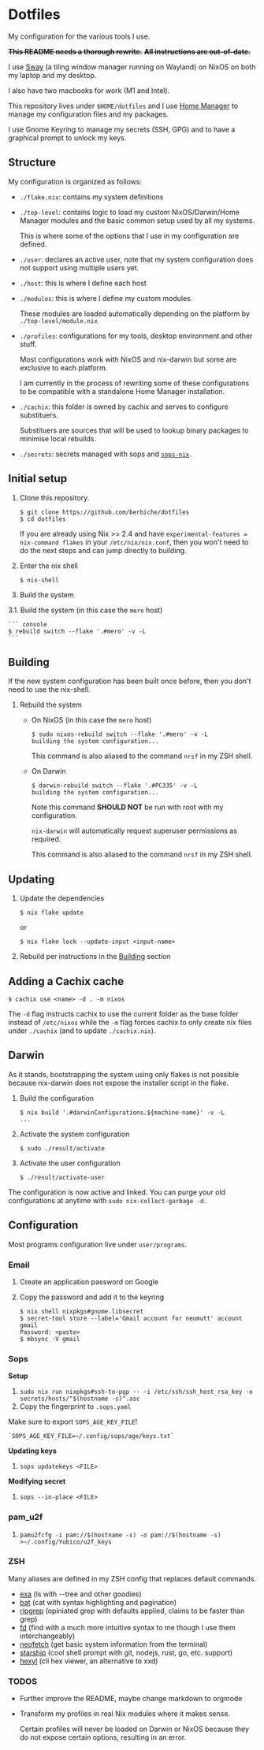 # Dotfiles

My configuration for the various tools I use.

~~**This README needs a thorough rewrite.**~~
~~**All instructions are out-of-date.**~~

I use [Sway](https://swaywm.org) (a tiling window manager running on Wayland)
on NixOS on both my laptop and my desktop.

I also have two macbooks for work (M1 and Intel).

This repository lives under `$HOME/dotfiles` and I use [Home Manager](https://github.com/rycee/home-manager)
to manage my configuration files and my packages.

I use Gnome Keyring to manage my secrets (SSH, GPG) and to have a graphical prompt
to unlock my keys.

## Structure

My configuration is organized as follows:

- `./flake.nix`: contains my system definitions

- `./top-level`: contains logic to load my custom NixOS/Darwin/Home Manager modules
  and the basic common setup used by all my systems.

  This is where some of the options that I use in my configuration are defined.

- `./user`: declares an active user, note that my system configuration does not
  support using multiple users yet.

- `./host`: this is where I define each host

- `./modules`: this is where I define my custom modules.

  These modules are loaded automatically depending on the platform
  by `./top-level/module.nix`

- `./profiles`: configurations for my tools, desktop environment and other stuff.

  Most configurations work with NixOS and nix-darwin but some are exclusive to each
  platform.

  I am currently in the process of rewriting some of these configurations to be compatible
  with a standalone Home Manager installation.

- `./cachix`: this folder is owned by cachix and serves to configure substituers.

  Substituers are sources that will be used to lookup binary packages to minimise
  local rebuilds.

- `./secrets`: secrets managed with sops and [`sops-nix`](https://github.com/Mic92/sops-nix).

## Initial setup

1. Clone this repository.

    ``` console
    $ git clone https://github.com/berbiche/dotfiles
    $ cd dotfiles
    ```

    If you are already using Nix >= 2.4 and have `experimental-features = nix-command flakes`
    in your `/etc/nix/nix.conf`, then you won't need to do the next steps and
    can jump directly to building.

1. Enter the nix shell

    ``` console
    $ nix-shell
    ```

1. Build the system

  3.1. Build the system (in this case the `mero` host)

    ``` console
    $ rebuild switch --flake '.#mero' -v -L
    ```

## Building

If the new system configuration has been built once before, then you don't need to
use the nix-shell.

1. Rebuild the system

    - On NixOS (in this case the `mero` host)

        ``` console
        $ sudo nixos-rebuild switch --flake '.#mero' -v -L
        building the system configuration...
        ```

        This command is also aliased to the command `nrsf` in my ZSH shell.

    - On Darwin

        ``` console
        $ darwin-rebuild switch --flake '.#PC335' -v -L
        building the system configuration...
        ```

        Note this command **SHOULD NOT** be run with root with my configuration.

        `nix-darwin` will automatically request superuser permissions as required.

        This command is also aliased to the command `nrsf` in my ZSH shell.

## Updating

1. Update the dependencies

    ``` console
    $ nix flake update
    ```

    or

    ``` console
    $ nix flake lock --update-input <input-name>
    ```

2. Rebuild per instructions in the [Building](#building) section

## Adding a Cachix cache

``` console
$ cachix use <name> -d . -m nixos
```

The `-d` flag instructs cachix to use the current folder as the base folder instead of `/etc/nixos`
while the `-m` flag forces cachix to only create nix files under `./cachix` (and to update `./cachix.nix`).

## Darwin

As it stands, bootstrapping the system using only flakes is not possible
because nix-darwin does not expose the installer script in the flake.

1. Build the configuration

    ``` console
    $ nix build '.#darwinConfigurations.${machine-name}' -v -L
    ...
    ```

2. Activate the system configuration

    ``` console
    $ sudo ./result/activate
    ```

3. Activate the user configuration

    ``` console
    $ ./result/activate-user
    ```

The configuration is now active and linked.
You can purge your old configurations at anytime with `sudo nix-collect-garbage -d`.

## Configuration

Most programs configuration live under `user/programs`.

### Email

1. Create an application password on Google

2. Copy the password and add it to the keyring

    ``` console
    $ nix shell nixpkgs#gnome.libsecret
    $ secret-tool store --label='Gmail account for neomutt' account gmail
    Password: <paste>
    $ mbsync -V gmail
    ```

### Sops

**Setup**

1. `sudo nix run nixpkgs#ssh-to-pgp -- -i /etc/ssh/ssh_host_rsa_key -o secrets/hosts/"$(hostname -s)".asc`
2. Copy the fingerprint to `.sops.yaml`

Make sure to export `SOPS_AGE_KEY_FILE`!

    `SOPS_AGE_KEY_FILE=~/.config/sops/age/keys.txt`

**Updating keys**

1. `sops updatekeys <FILE>`

**Modifying secret**

1. `sops --in-place <FILE>`

### pam_u2f

1. `pamu2fcfg -i pam://$(hostname -s) -o pam://$(hostname -s) >~/.config/Yubico/u2f_keys`

### ZSH

Many aliases are defined in my ZSH config that replaces default commands.

- [exa](https://github.com/ogham/exa) (ls with --tree and other goodies)
- [bat](https://github.com/sharkdp/bat) (cat with syntax highlighting and pagination)
- [ripgrep](https://github.com/BurntSushi/ripgrep) (opiniated grep with defaults applied, claims to be faster than grep)
- [fd](https://github.com/sharkdp/fd) (find with a much more intuitive syntax to me though I use them interchangeably)
- [neofetch](https://github.com/dylanaraps/neofetch) (get basic system information from the terminal)
- [starship](https://github.com/starship/starship) (cool shell prompt with git, nodejs, rust, go, etc. support)
- [hexyl](https://sharkdp/hexyl) (cli hex viewer, an alternative to xxd)

### TODOS

- Further improve the README, maybe change markdown to orgmode

- Transform my profiles in real Nix modules where it makes sense.

  Certain profiles will never be loaded on Darwin or NixOS because
  they do not expose certain options, resulting in an error.
